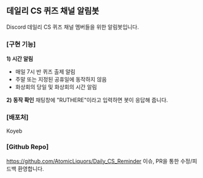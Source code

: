 ## 데일리 CS 퀴즈 채널 알림봇
Discord 데일리 CS 퀴즈 채널 멤버들을 위한 알림봇입니다.

### [구현 기능] 
**1) 시간 알림**
- 매일 7시 반 퀴즈 출제 알림
- 주말 또는 지정된 공휴일에 동작하지 않음
- 화상회의 당일 및 화상회의 시간 알림

**2) 동작 확인**
채팅창에 "RUTHERE"이라고 입력하면 봇이 응답해 줍니다.

### [배포처]
Koyeb

### [Github Repo]
https://github.com/AtomicLiquors/Daily_CS_Reminder
이슈, PR을 통한 수정/피드백 환영합니다.
